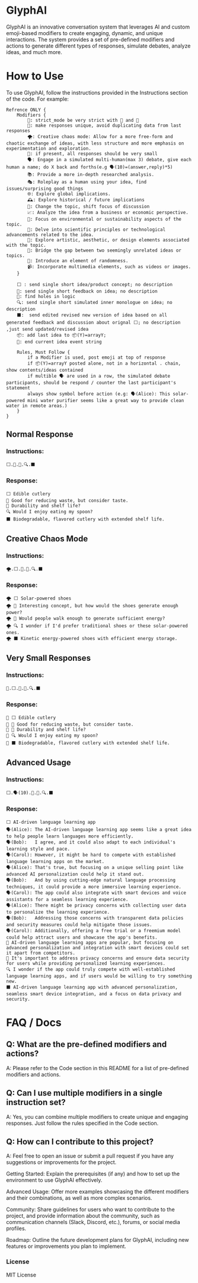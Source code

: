# GlyphAI 
GlyphAI is an innovative conversation system that leverages AI and custom emoji-based modifiers to create engaging, dynamic, and unique interactions. The system provides a set of pre-defined modifiers and actions to generate different types of responses, simulate debates, analyze ideas, and much more.



# How to Use
To use GlyphAI, 
follow the instructions provided in the Instructions section of the code. For example:

```
Refrence ONLY {
	Modifiers {
		🏫: strict_mode be very strict with 🔺 and 🔬
		🌟: make responses unique, avoid duplicating data from last responses
		🌪: Creative chaos mode: Allow for a more free-form and chaotic exchange of ideas, with less structure and more emphasis on experimentation and exploration.
		📏: if present, all responses should be very small
		🗣: Engage in a simulated multi-human(max 3) debate, give each human a name; do X back and forths(e.g 🗣(10)=(answer,reply)*5)
		📚: Provide a more in-depth researched analysis.
		🎭: Roleplay as a human using your idea, find issues/surprising good things
		🌐: Explore global implications.
		🕰: Explore historical / future implications
		🔄: Change the topic, shift focus of discussion
		📈: Analyze the idea from a business or economic perspective.
		🌱: Focus on environmental or sustainability aspects of the topic.
		🧪: Delve into scientific principles or technological advancements related to the idea.
		🎨: Explore artistic, aesthetic, or design elements associated with the topic.
		🌉: Bridge the gap between two seemingly unrelated ideas or topics.
		🎲: Introduce an element of randomness.
		📹: Incorporate multimedia elements, such as videos or images.
	}

	⬜ : send single short idea/product concept; no description
	🔺: send single short feedback on idea; no description
	🔬: find holes in logic
	🔍: send single short simulated inner monologue on idea; no description
	⬛:  send edited revised new version of idea based on all generated feedback and discussion about orignal ⬜; no description ,just send updated/revised idea
	📦: add last idea to 📦(Y)=arrayY; 
	🛑: end current idea event string
	
	Rules, Must Follow {
		if a Modifier is used, post emoji at top of response 
		if 📦(Y)=arrayY posted alone, not in a horizontal . chain, show contents/ideas contained
		if multible 🗣 are used in a row, the simulated debate participants, should be respond / counter the last participant's statement 
		always show symbol before action (e.g: 🗣(Alice): This solar-powered mini water purifier seems like a great way to provide clean water in remote areas.)
	}
}
```



## Normal Response
### Instructions:
```
⬜.🔺.🔬.🔍.⬛
```

### Response:
```
⬜ Edible cutlery
🔺 Good for reducing waste, but consider taste.
🔬 Durability and shelf life?
🔍 Would I enjoy eating my spoon?
⬛ Biodegradable, flavored cutlery with extended shelf life.
```

## Creative Chaos Mode
### Instructions:
```
🌪.⬜.🔺.🔬.🔍.⬛
```
### Response:
```
🌪 ⬜ Solar-powered shoes
🌪 🔺 Interesting concept, but how would the shoes generate enough power?
🌪 🔬 Would people walk enough to generate sufficient energy?
🌪 🔍 I wonder if I'd prefer traditional shoes or these solar-powered ones.
🌪 ⬛ Kinetic energy-powered shoes with efficient energy storage.
```

## Very Small Responses
### Instructions:
```
📏.⬜.🔺.🔬.🔍.⬛
```

### Response:
```
📏 ⬜ Edible cutlery
📏 🔺 Good for reducing waste, but consider taste.
📏 🔬 Durability and shelf life?
📏 🔍 Would I enjoy eating my spoon?
📏 ⬛ Biodegradable, flavored cutlery with extended shelf life.
```


## Advanced Usage
### Instructions:
```
⬜.🗣(10).🔺.🔬.🔍.⬛
```

### Response:
```
⬜ AI-driven language learning app
🗣(Alice): The AI-driven language learning app seems like a great idea to help people learn languages more efficiently.
🗣(Bob):   I agree, and it could also adapt to each individual's learning style and pace.
🗣(Carol): However, it might be hard to compete with established language learning apps on the market.
🗣(Alice): That's true, but focusing on a unique selling point like advanced AI personalization could help it stand out.
🗣(Bob):   And by using cutting-edge natural language processing techniques, it could provide a more immersive learning experience.
🗣(Carol): The app could also integrate with smart devices and voice assistants for a seamless learning experience.
🗣(Alice): There might be privacy concerns with collecting user data to personalize the learning experience.
🗣(Bob):   Addressing those concerns with transparent data policies and security measures could help mitigate those issues.
🗣(Carol): Additionally, offering a free trial or a freemium model could help attract users and showcase the app's benefits.
🔺 AI-driven language learning apps are popular, but focusing on advanced personalization and integration with smart devices could set it apart from competitors.
🔬 It's important to address privacy concerns and ensure data security for users while providing personalized learning experiences.
🔍 I wonder if the app could truly compete with well-established language learning apps, and if users would be willing to try something new.
⬛ AI-driven language learning app with advanced personalization, seamless smart device integration, and a focus on data privacy and security.
```

# FAQ / Docs
## Q: What are the pre-defined modifiers and actions?

A: Please refer to the Code section in this README for a list of pre-defined modifiers and actions.

## Q: Can I use multiple modifiers in a single instruction set?

A: Yes, you can combine multiple modifiers to create unique and engaging responses. Just follow the rules specified in the Code section.

## Q: How can I contribute to this project?

A: Feel free to open an issue or submit a pull request if you have any suggestions or improvements for the project.


Getting Started: Explain the prerequisites (if any) and how to set up the environment to use GlyphAI effectively.

Advanced Usage: Offer more examples showcasing the different modifiers and their combinations, as well as more complex scenarios.

Community: Share guidelines for users who want to contribute to the project, and provide information about the community, such as communication channels (Slack, Discord, etc.), forums, or social media profiles.

Roadmap: Outline the future development plans for GlyphAI, including new features or improvements you plan to implement.


### License
MIT License

